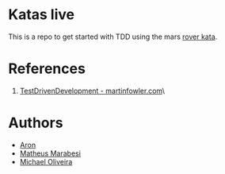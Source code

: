 # Katas live

This is a repo to get started with TDD using the mars [rover kata](https://katalyst.codurance.com/mars-rover).

# References

1. [TestDrivenDevelopment - martinfowler.com](https://martinfowler.com/bliki/TestDrivenDevelopment.html)\

# Authors

- [Aron](https://github.com/aronpc)
- [Matheus Marabesi](https://github.com/marabesi)
- [Michael Oliveira](https://github.com/mic-oliveira)

